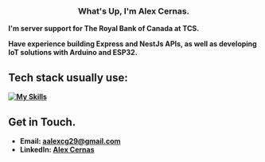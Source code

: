 <div align="center">
   <h3>What's Up, I'm <b>Alex Cernas<b>.</h3>
</div>

I'm server support for The Royal Bank of Canada at TCS.

Have experience building Express and NestJs APIs, as well as developing IoT solutions with Arduino and ESP32.

## Tech stack usually use:
[![My Skills](https://skillicons.dev/icons?i=typescript,js,nestjs,express,react,arduino,cpp)](https://skillicons.dev)


## Get in Touch.
- Email: aalexcg29@gmail.com
- LinkedIn: [Alex Cernas](www.linkedin.com/in/angel-alexis-cernas-hernandez-479101262)
